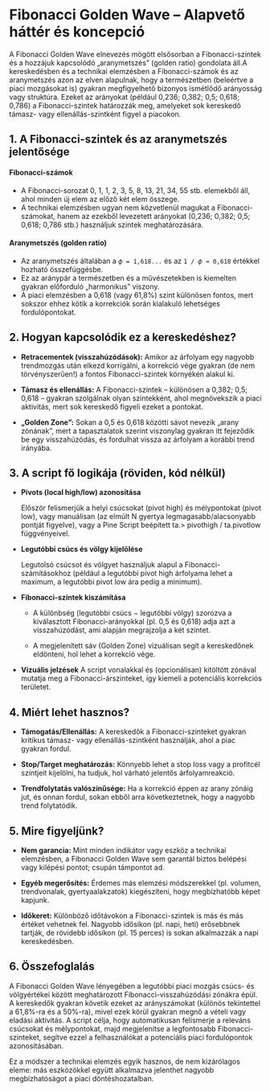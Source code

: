 # Fibonacci Golden Wave – Alapvető háttér és koncepció

A Fibonacci Golden Wave elnevezés mögött elsősorban a Fibonacci-szintek és a hozzájuk kapcsolódó „aranymetszés” (golden ratio) gondolata áll.A kereskedésben és a technikai elemzésben a Fibonacci-számok és az aranymetszés azon az elven alapulnak, hogy a természetben (beleértve a piaci mozgásokat is) gyakran megfigyelhető bizonyos ismétlődő arányosság vagy struktúra. Ezeket az arányokat (például 0,236; 0,382; 0,5; 0,618; 0,786) a Fibonacci-szintek határozzák meg, amelyeket sok kereskedő támasz- vagy ellenállás-szintként figyel a piacokon.


## 1. A Fibonacci-szintek és az aranymetszés jelentősége

#### Fibonacci-számok

- A Fibonacci-sorozat 0, 1, 1, 2, 3, 5, 8, 13, 21, 34, 55 stb. elemekből áll, ahol minden új elem az előző két elem összege.
- A technikai elemzésben ugyan nem közvetlenül magukat a Fibonacci-számokat, hanem az ezekből levezetett arányokat (0,236; 0,382; 0,5; 0,618; 0,786 stb.) használjuk szintek meghatározására.

#### Aranymetszés (golden ratio)

- Az aranymetszés általában a `𝜙 = 1,618...` és az `1 / 𝜙 ≈ 0,618` értékkel hozható összefüggésbe.
- Ez az aránypár a természetben és a művészetekben is kiemelten gyakran előforduló „harmonikus” viszony.
- A piaci elemzésben a 0,618 (vagy 61,8%) szint különösen fontos, mert sokszor ehhez kötik a korrekciók során kialakuló lehetséges fordulópontokat.


## 2. Hogyan kapcsolódik ez a kereskedéshez?

- **Retracementek (visszahúzódások):** Amikor az árfolyam egy nagyobb trendmozgás után elkezd korrigálni, a korrekció vége gyakran (de nem törvényszerűen!) a fontos Fibonacci-szintek környékén alakul ki.

- **Támasz és ellenállás:** A Fibonacci-szintek – különösen a 0,382; 0,5; 0,618 – gyakran szolgálnak olyan szintekként, ahol megnövekszik a piaci aktivitás, mert sok kereskedő figyeli ezeket a pontokat.

- **„Golden Zone”:** Sokan a 0,5 és 0,618 közötti sávot nevezik „arany zónának”, mert a tapasztalatok szerint viszonylag gyakran itt fejeződik be egy visszahúzódás, és fordulhat vissza az árfolyam a korábbi trend irányába.


## 3. A script fő logikája (röviden, kód nélkül)

- **Pivots (local high/low) azonosítása**

    Először felismerjük a helyi csúcsokat (pivot high) és mélypontokat (pivot low), vagy manuálisan (az elmúlt N gyertya legmagasabb/alacsonyabb pontját figyelve), vagy a Pine Script beépített ta.> pivothigh / ta.pivotlow függvényeivel.

- **Legutóbbi csúcs és völgy kijelölése**

    Legutolsó csúcsot és völgyet használjuk alapul a Fibonacci-számításokhoz (például a legutóbbi pivot high árfolyama lehet a maximum, a legutóbbi pivot low ára pedig a minimum).

- **Fibonacci-szintek kiszámítása**

    - A különbség (legutóbbi csúcs − legutóbbi völgy) szorozva a kiválasztott Fibonacci-arányokkal (pl. 0,5 és 0,618) adja azt a visszahúzódást, ami alapján megrajzolja a két szintet.

    - A megjelenített sáv (Golden Zone) vizuálisan segít a kereskedőnek eldönteni, hol lehet a korrekció vége.

- **Vizuális jelzések**
    A script vonalakkal és (opcionálisan) kitöltött zónával mutatja meg a Fibonacci-árszinteket, így kiemeli a potenciális korrekciós területet.


## 4. Miért lehet hasznos?
- **Támogatás/Ellenállás:** A kereskedők a Fibonacci-szinteket gyakran kritikus támasz- vagy ellenállás-szintként használják, ahol a piac gyakran fordul.

- **Stop/Target meghatározás:** Könnyebb lehet a stop loss vagy a profitcél szintjeit kijelölni, ha tudjuk, hol várható jelentős árfolyamreakció.

- **Trendfolytatás valószínűsége:** Ha a korrekció éppen az arany zónáig jut, és onnan fordul, sokan ebből arra következtetnek, hogy a nagyobb trend folytatódik.

## 5. Mire figyeljünk?
- **Nem garancia:** Mint minden indikátor vagy eszköz a technikai elemzésben, a Fibonacci Golden Wave sem garantál biztos belépési vagy kilépési pontot; csupán támpontot ad.

- **Egyéb megerősítés:** Érdemes más elemzési módszerekkel (pl. volumen, trendvonalak, gyertyaalakzatok) kiegészíteni, hogy megbízhatóbb képet kapjunk.

- **Időkeret:** Különböző időtávokon a Fibonacci-szintek is más és más értéket vehetnek fel. Nagyobb idősíkon (pl. napi, heti) erősebbnek tartják, de rövidebb idősíkon (pl. 15 perces) is sokan alkalmazzák a napi kereskedésben.

## 6. Összefoglalás

A Fibonacci Golden Wave lényegében a legutóbbi piaci mozgás csúcs- és völgyértékei között meghatározott Fibonacci-visszahúzódási zónákra épül. A kereskedők gyakran követik ezeket az arányszámokat (különös tekintettel a 61,8%-ra és a 50%-ra), mivel ezek körül gyakran megnő a vételi vagy eladási aktivitás. A script célja, hogy automatikusan felismerje a releváns csúcsokat és mélypontokat, majd megjelenítse a legfontosabb Fibonacci-szinteket, segítve ezzel a felhasználókat a potenciális piaci fordulópontok azonosításában.

Ez a módszer a technikai elemzés egyik hasznos, de nem kizárólagos eleme: más eszközökkel együtt alkalmazva jelenthet nagyobb megbízhatóságot a piaci döntéshozatalban.